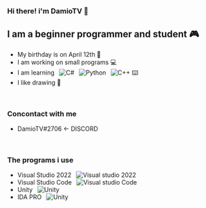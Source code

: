 ### Hi there! i'm DamioTV 👋

## I am a beginner programmer and student 🎮
- My birthday is on April 12th 🎂
- I am working on small programs 💻
- I am learning &ensp;![C#](https://img.shields.io/badge/C%23-239120?style=for-the-badge&logo=c-sharp&logoColor=white) &ensp;![Python](https://img.shields.io/badge/Python-3776AB?style=for-the-badge&logo=python&logoColor=white) &ensp;![C++](https://img.shields.io/badge/C%2B%2B-00599C?style=for-the-badge&logo=c%2B%2B&logoColor=white) ⌨️
- I like drawing 📐
<br />

### Concontact with me
- DamioTV#2706 <- DISCORD 
<br />

### The programs i use
- Visual Studio 2022 &ensp;![Visual studio 2022]()
- Visual Studio Code &ensp;![Visual studio Code](https://img.shields.io/badge/-VsCode-2C2C32?style=flat-square&logo=visual-studio-code&logoColor=0078D7)
- Unity &ensp;![Unity]()
- IDA PRO &ensp;![Unity]()
